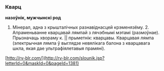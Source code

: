 ### Кварц
**назоўнік, мужчынскі род**

1. Мінерал, адна з крышталічных разнавіднасцей крэменязёму. 2. Апраменьванне кварцавай лямпай з лячэбнымі мэтамі (размоўнае). Прызначаць хвораму к. || прыметнік: кварцавы. Кварцавая лямпа (электрычная лямпа ў выглядзе невялікага балона з кварцавага шкла, якая дае ультрафіялетавыя прамяні).

<a rel="author">[http://rv-blr.com/](http://rv-blr.com/slounik.jsp?letterId=0&maskId=0&pageId=1381)</a>
